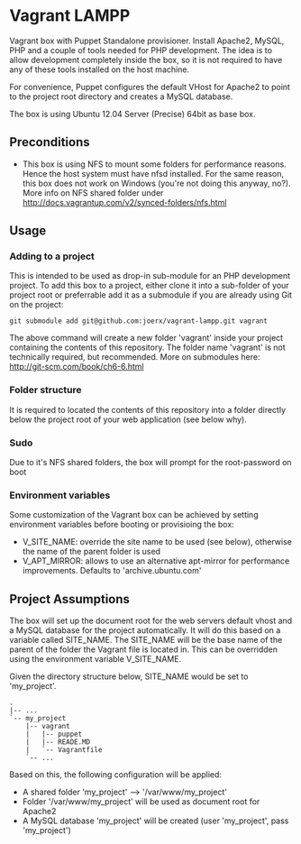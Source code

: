 Vagrant LAMPP
=============

Vagrant box with Puppet Standalone provisioner. Install Apache2, MySQL, PHP and a couple of tools needed for PHP
development. The idea is to allow development completely inside the box, so it is not required to have any of these
tools installed on the host machine. 

For convenience, Puppet configures the default VHost for Apache2 to point to the project root directory and creates
a MySQL database.

The box is using Ubuntu 12.04 Server (Precise) 64bit as base box.

Preconditions
-------------
 * This box is using NFS to mount some folders for performance reasons. Hence the host system must have nfsd installed.
   For the same reason, this box does not work on Windows (you're not doing this anyway, no?). More info on NFS shared folder under http://docs.vagrantup.com/v2/synced-folders/nfs.html

Usage
-----

### Adding to a project

This is intended to be used as drop-in sub-module for an PHP development project. To add this box to a project, either
clone it into a sub-folder of your project root or preferrable add it as a submodule if you are already using Git on
the project:

````
git submodule add git@github.com:joerx/vagrant-lampp.git vagrant
```` 

The above command will create a new folder 'vagrant' inside your project containing the contents of this repository. 
The folder name 'vagrant' is not technically required, but recommended. More on submodules here: 
http://git-scm.com/book/ch6-6.html

### Folder structure

It is required to located the contents of this repository into a folder directly below the project root of your web application (see below why).
    
### Sudo

Due to it's NFS shared folders, the box will prompt for the root-password on boot

### Environment variables

Some customization of the Vagrant box can be achieved by setting environment variables before booting or provisioing
the box:
 * V_SITE_NAME: override the site name to be used (see below), otherwise the name of the parent folder is used
 * V_APT_MIRROR: allows to use an alternative apt-mirror for performance improvements. Defaults to 'archive.ubuntu.com'

Project Assumptions
-------------------

The box will set up the document root for the web servers default vhost and a MySQL database for the project 
automatically. It will do this based on a variable called SITE_NAME. The SITE_NAME will be the base name of the 
parent of the folder the Vagrant file is located in. This can be overridden using the environment variable V_SITE_NAME.

Given the directory structure below, SITE_NAME would be set to 'my_project'. 

````
.
|-- ...
`-- my_project
    |-- vagrant
    |   |-- puppet
    |   |-- READE.MD
    |   `-- Vagrantfile
    `-- ...
````

Based on this, the following configuration will be applied:
 * A shared folder 'my_project' --> '/var/www/my_project'
 * Folder '/var/www/my_project' will be used as document root for Apache2
 * A MySQL database 'my_project' will be created (user 'my_project', pass 'my_project')

